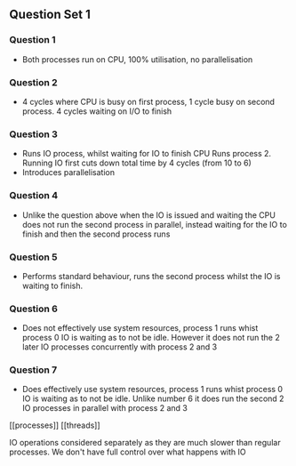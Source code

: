 ## Question Set 1


### Question 1
- Both processes run on CPU, 100% utilisation, no parallelisation

### Question 2
- 4 cycles where CPU is busy on first process, 1 cycle busy on second process. 4 cycles waiting on I/O to finish

### Question 3
- Runs IO process, whilst waiting for IO to finish CPU Runs process 2. Running IO first cuts down total time by 4 cycles (from 10 to 6)
- Introduces parallelisation 

### Question 4
- Unlike the question above when the IO is issued and waiting the CPU does not run the second process in parallel, instead waiting for the IO to finish and then the second process runs

### Question 5
- Performs standard behaviour, runs the second process whilst the IO is waiting to finish. 

### Question 6
- Does not effectively use system resources, process 1 runs whist process 0 IO is waiting as to not be idle. However it does not run the 2 later IO processes concurrently with process 2 and 3

### Question 7
- Does effectively use system resources, process 1 runs whist process 0 IO is waiting as to not be idle. Unlike number 6 it does run the second 2 IO processes in parallel with process 2 and 3



[[processes]] [[threads]]


IO operations considered separately as they are much slower than regular processes. We don't have full control over what happens with IO

